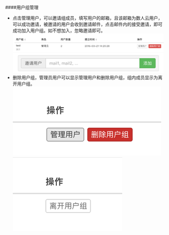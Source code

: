    
####用户组管理

  *  点击管理用户，可以邀请组成员，填写用户的邮箱，且该邮箱为数人云用户，可以成功邀请，被邀请的用户会收到邀请邮件，点击邮件内的接受邀请，即可成功加入用户组。如不想加入，忽略邀请即可。
    ![用户管理](adduser01.png)
    ![邀请用户](adduser02.png)
  *  删除用户组，管理员用户可以显示管理用户和删除用户组，组内成员显示为离开用户组。
    ![邀请用户](adduser03.png)  
    ![邀请用户](adduser04.png)